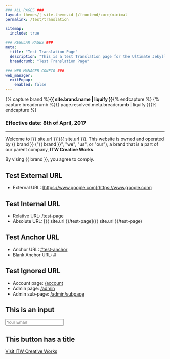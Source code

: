 ```yaml
---
### ALL PAGES ###
layout: themes/[ site.theme.id ]/frontend/core/minimal
permalink: /test/translation

sitemap:
  include: true

### REGULAR PAGES ###
meta:
  title: "Test Translation Page"
  description: "This is a test Translation page for the Ultimate Jekyll Manager."
  breadcrumb: "Test Translation Page"

### WEB MANAGER CONFIG ###
web_manager:
  exitPopup:
    enabled: false
---
```


{% capture brand %}**{{ site.brand.name | liquify }}**{% endcapture %}
{% capture breadcrumb %}{{ page.resolved.meta.breadcrumb | liquify }}{% endcapture %}

### Effective date: <span class="text-primary">8th of April, 2017</span>
<hr>

Welcome to [{{ site.url }}]({{ site.url }}). This website is owned and operated by {{ brand }} ("{{ brand }}", "we", "us", or "our"), a brand that is a part of our parent company, **ITW Creative Works**.

By vising {{ brand }}, you agree to comply.

## Test External URL
- External URL: [https://www.google.com](https://www.google.com)

## Test Internal URL
- Relative URL: [/test-page](/test-page)
- Absolute URL: [{{ site.url }}/test-page]({{ site.url }}/test-page)

## Test Anchor URL
- Anchor URL: [#test-anchor](#test-anchor)
- Blank Anchor URL: [#](#)

## Test Ignored URL
- Account page: [/account](/account)
- Admin page: [/admin](/admin)
- Admin sub-page: [/admin/subpage](/admin/subpage)

## This is an input
<div class="form-group">
  <input type="email" name="slap_honey" class="form-control" placeholder="Your Email">
</div>

## This button has a title
<a href="https://itwcreativeworks.com" class="btn btn-primary" title="Visit ITW Creative Works">Visit ITW Creative Works</a>
